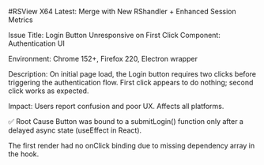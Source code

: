 #RSView X64
Latest: Merge with New RShandler + Enhanced Session Metrics

Issue Title: Login Button Unresponsive on First Click Component: Authentication UI

Environment: Chrome 152+, Firefox 220, Electron wrapper

Description: On initial page load, the Login button requires two clicks before triggering the authentication flow. First click appears to do nothing; second click works as expected.

Impact: Users report confusion and poor UX. Affects all platforms.

✅ Root Cause Button was bound to a submitLogin() function only after a delayed async state (useEffect in React).

The first render had no onClick binding due to missing dependency array in the hook.

